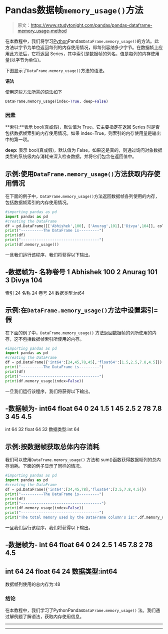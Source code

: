 # Pandas数据帧`memory_usage()`方法

> 原文：<https://www.studytonight.com/pandas/pandas-dataframe-memory_usage-method>

在本教程中，我们将学习[Python](https://www.studytonight.com/python/getting-started-with-python)Pandas`DataFrame.memory_usage()`的方法。此方法以字节为单位返回每列的内存使用情况，即每列容纳多少字节。在数据帧上应用此方法后，它将返回 Series，其中索引是数据帧的列名，值是每列的内存使用量(以字节为单位)。

下图显示了`DataFrame.memory_usage()`方法的语法。

**语法**

使用这些方法所需的语法如下

```py
DataFrame.memory_usage(index=True, deep=False)
```

### 因素

**索引:**表示 bool(真或假)，默认值为 True。它主要指定在返回 Series 时是否包括数据帧索引的内存使用情况。如果 index=True，则索引的内存使用量是输出中的第一项。

**deep:** 表示 bool(真或假)，默认值为 False。如果这是真的，则通过询问对象数据类型的系统级内存消耗来深入检查数据，并将它们包含在返回值中。

## 示例:使用`DataFrame.memory_usage()`方法获取内存使用情况

在下面的例子中，`DataFrame.memory_usage()`方法返回数据帧各列使用的内存，包括数据帧索引的内存使用情况。

```py
#importing pandas as pd
import pandas as pd
#creating the DataFrame
df = pd.DataFrame([['Abhishek',100], ['Anurag',101],['Divya',104]], columns=['Name', 'Roll No'], index=[1,2,3])
print("----------The DataFrame is---------")
print(df)
print("-----------------------------------")
print(df.memory_usage())
```

一旦我们运行该程序，我们将获得以下输出。

-数据帧为-
名称卷号
1 Abhishek 100
2 Anurag 101
3 Divya 104
-
索引 24
名称 24
卷号 24
数据类型:int64

## 示例:在`DataFrame.memory_usage()`方法中设置索引=假

在下面的例子中，`DataFrame.memory_usage()` 方法返回数据帧的列所使用的内存，这不包括数据帧索引所使用的内存。

```py
#importing pandas as pd
import pandas as pd
#creating the DataFrame
df = pd.DataFrame({'int64':[24,45,78,45],'float64':[1.5,2.5,7.8,4.5]})
print("----------The DataFrame is---------")
print(df)
print("-----------------------------------")
print(df.memory_usage(index=False))
```

一旦我们运行该程序，我们将获得以下输出。

-数据帧为-
int64 float 64
0 24 1.5
1 45 2.5
2 78 7.8
3 45 4.5
-
int 64 32
float 64 32
数据类型:int 64

## 示例:按数据帧获取总体内存消耗

我们可以使用`DataFrame.memory_usage()` 方法和 sum()函数获得数据帧列的总内存消耗。下面的例子显示了同样的情况。

```py
#importing pandas as pd
import pandas as pd
#creating the DataFrame
df = pd.DataFrame({'int64':[24,45,78],'float64':[2.5,7.8,4.5]})
print("----------The DataFrame is---------")
print(df)
print("------------------------------------")
print(df.memory_usage(index=False))
print("-----------------------------------")
print("The total memory used by the DataFrame column's is:",df.memory_usage(index=False).sum()) 
```

一旦我们运行该程序，我们将获得以下输出。

-数据帧为-
int 64 float 64
0 24 2.5
1 45 7.8
2 78 4.5
-
int 64 24
float 64 24
数据类型:int64
-
数据帧列使用的总内存为:48

### **结论**

在本教程中，我们学习了PythonPandas`DataFrame.memory_usage()` 法。我们通过解例题了解语法，获取内存使用信息。

* * *

* * *